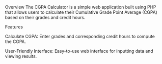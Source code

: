 Overview
The CGPA Calculator is a simple web application built using PHP that allows users to calculate their Cumulative Grade Point Average (CGPA) based on their grades and credit hours.

Features

Calculate CGPA: Enter grades and corresponding credit hours to compute the CGPA.

User-Friendly Interface: Easy-to-use web interface for inputting data and viewing results.

